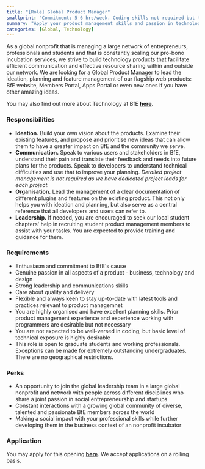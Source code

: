 ```yaml
---
title: "[Role] Global Product Manager"
smallprint: "Commitment: 5-6 hrs/week. Coding skills not required but tech awareness is expected."
summary: "Apply your product management skills and passion in technology to drive the strategy and roadmap for products connecting the global social entrepreneurship community. Work with our diverse range of volunteer developers from students to professionals and scale BfE's social impact." # this will be visible on platforms like LinkedIn when sharing
categories: [Global, Technology]
---
```


As a global nonprofit that is managing a large network of entrepreneurs, professionals and students and that is constantly scaling our pro-bono incubation services, we strive to build technology products that facilitate efficient communication and effective resource sharing within and outside our network. We are looking for a Global Product Manager to lead the ideation, planning and feature management of our flagship web products: BfE website, Members Portal, Apps Portal or even new ones if you have other amazing ideas.

You may also find out more about Technology at BfE [**here**](https://tech.bridgesforenterprise.com).

### Responsibilities
- **Ideation.** Build your own vision about the products. Examine their existing features, and propose and prioritise new ideas that can allow them to have a greater impact on BfE and the community we serve. 
- **Communication.** Speak to various users and stakeholders in BfE, understand their pain and translate their feedback and needs into future plans for the products. Speak to developers to understand technical difficulties and use that to improve your planning. _Detailed project management is not required as we have dedicated project leads for each project._
- **Organisation.** Lead the management of a clear documentation of different plugins and features on the existing product. This not only helps you with ideation and planning, but also serve as a central reference that all developers and users can refer to.
- **Leadership.** If needed, you are encouraged to seek our local student chapters' help in recruiting student product management members to assist with your tasks. You are expected to provide training and guidance for them. 

### Requirements
- Enthusiasm and commitment to BfE's cause
- Genuine passion in all aspects of a product - business, technology and design
- Strong leadership and communications skills
- Care about quality and delivery
- Flexible and always keen to stay up-to-date with latest tools and practices relevant to product managemnet
- You are highly organised and have excellent planning skills. Prior product management experience and experience working with programmers are desirable but not necessary
- You are not expected to be well-versed in coding, but basic level of technical exposure is highly desirable
- This role is open to graduate students and working professionals. Exceptions can be made for extremely outstanding undergraduates. There are no geographical restrictions.

### Perks
- An opportunity to join the global leadership team in a large global nonprofit and network with people across different disciplines who share a joint passion in social entrepreneurship and startups
- Constant interactions with a growing global community of diverse, talented and passionate BfE members across the world
- Making a social impact with your professional skills while further developing them in the business context of an nonprofit incubator

### Application
You may apply for this opening [**here**](https://forms.gle/tbBKj6TAAX1G2Y93A). We accept applications on a rolling basis.
